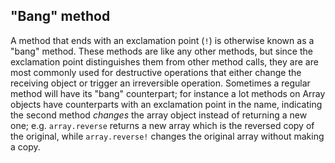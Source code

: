 ## "Bang" method

A method that ends with an exclamation point (`!`) is otherwise known as a "bang" method. These methods are like any other methods, but since the exclamation point distinguishes them from other method calls, they are are most commonly used for destructive operations that either change the receiving object or trigger an irreversible operation. Sometimes a regular method will have its "bang" counterpart; for instance a lot methods on Array objects have counterparts with an exclamation point in the name, indicating the second method *changes* the array object instead of returning a new one; e.g. `array.reverse` returns a new array which is the reversed copy of the original, while `array.reverse!` changes the original array without making a copy.